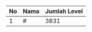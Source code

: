 | No | Nama            | Jumlah Level |
|----|-----------------|--------------|
| 1  | #    |    3831        |
